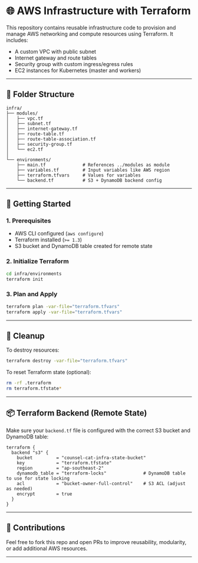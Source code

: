 # 🌐 AWS Infrastructure with Terraform

This repository contains reusable infrastructure code to provision and manage AWS networking and compute resources using Terraform. It includes:

- A custom VPC with public subnet
- Internet gateway and route tables
- Security group with custom ingress/egress rules
- EC2 instances for Kubernetes (master and workers)

---

## 📁 Folder Structure

```
infra/
├── modules/
│   ├── vpc.tf
│   ├── subnet.tf
│   ├── internet-gateway.tf
│   ├── route-table.tf
│   ├── route-table-association.tf
│   ├── security-group.tf
│   └── ec2.tf
│
└── environments/
    ├── main.tf              # References ../modules as module
    ├── variables.tf         # Input variables like AWS region
    ├── terraform.tfvars     # Values for variables
    └── backend.tf           # S3 + DynamoDB backend config
```

---

## 🚀 Getting Started

### 1. Prerequisites

- AWS CLI configured (`aws configure`)
- Terraform installed (`>= 1.3`)
- S3 bucket and DynamoDB table created for remote state

### 2. Initialize Terraform

```bash
cd infra/environments
terraform init
```

### 3. Plan and Apply

```bash
terraform plan -var-file="terraform.tfvars"
terraform apply -var-file="terraform.tfvars"
```

---

## 🧹 Cleanup

To destroy resources:

```bash
terraform destroy -var-file="terraform.tfvars"
```

To reset Terraform state (optional):

```bash
rm -rf .terraform
rm terraform.tfstate*
```

---

## 📦 Terraform Backend (Remote State)

Make sure your `backend.tf` file is configured with the correct S3 bucket and DynamoDB table:

```hcl
terraform {
  backend "s3" {
    bucket         = "counsel-cat-infra-state-bucket"
    key            = "terraform.tfstate"
    region         = "ap-southeast-2"
    dynamodb_table = "terraform-locks"    			# DynamoDB table to use for state locking
    acl            = "bucket-owner-full-control" 	# S3 ACL (adjust as needed)
    encrypt        = true
  }
}
```

---

## 🤝 Contributions

Feel free to fork this repo and open PRs to improve reusability, modularity, or add additional AWS resources.

---